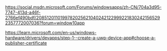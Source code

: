https://social.msdn.microsoft.com/Forums/windowsapps/zh-CN/704a3d95-7747-413d-a46f-2766ef490bdf/20851201101997820256210402421229992218302421565292357772007036?forum=window10app

https://learn.microsoft.com/en-us/windows-hardware/drivers/devapps/step-1--create-a-uwp-device-app#choose-a-publisher-certificate